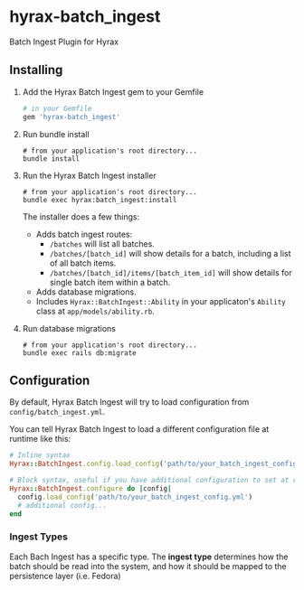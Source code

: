 # hyrax-batch_ingest
Batch Ingest Plugin for Hyrax

## Installing

1. Add the Hyrax Batch Ingest gem to your Gemfile

   ```ruby
   # in your Gemfile
   gem 'hyrax-batch_ingest'
   ```

1. Run bundle install

   ```
   # from your application's root directory...
   bundle install
   ```

1. Run the Hyrax Batch Ingest installer

   ```
   # from your application's root directory...
   bundle exec hyrax:batch_ingest:install
   ```

   The installer does a few things:
   * Adds batch ingest routes:
      * `/batches` will list all batches.
      * `/batches/[batch_id]` will show details for a batch, including a list of all batch items.
      * `/batches/[batch_id]/items/[batch_item_id]` will show details for single batch item within a batch.
   * Adds database migrations.
   * Includes `Hyrax::BatchIngest::Ability` in your applicaton's `Ability` class at `app/models/ability.rb`.

1. Run database migrations

   ```
   # from your application's root directory...
   bundle exec rails db:migrate
   ```

## Configuration

By default, Hyrax Batch Ingest will try to load configuration from `config/batch_ingest.yml`.

You can tell Hyrax Batch Ingest to load a different configuration file at runtime like this:

```ruby
# Inline syntax
Hyrax::BatchIngest.config.load_config('path/to/your_batch_ingest_config.yml')

# Block syntax, useful if you have additional configuration to set at runtime.
Hyrax::BatchIngest.configure do |config|
  config.load_config('path/to/your_batch_ingest_config.yml')
  # additional config...
end
```

### Ingest Types

Each Bach Ingest has a specific type. The **ingest type** determines how the batch should be read into the system, and how it should be mapped to the persistence layer (i.e. Fedora)
